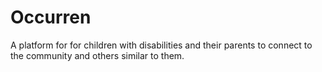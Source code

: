 # Occurren
A platform for for children with disabilities and their parents to connect to the community and others similar to them.
